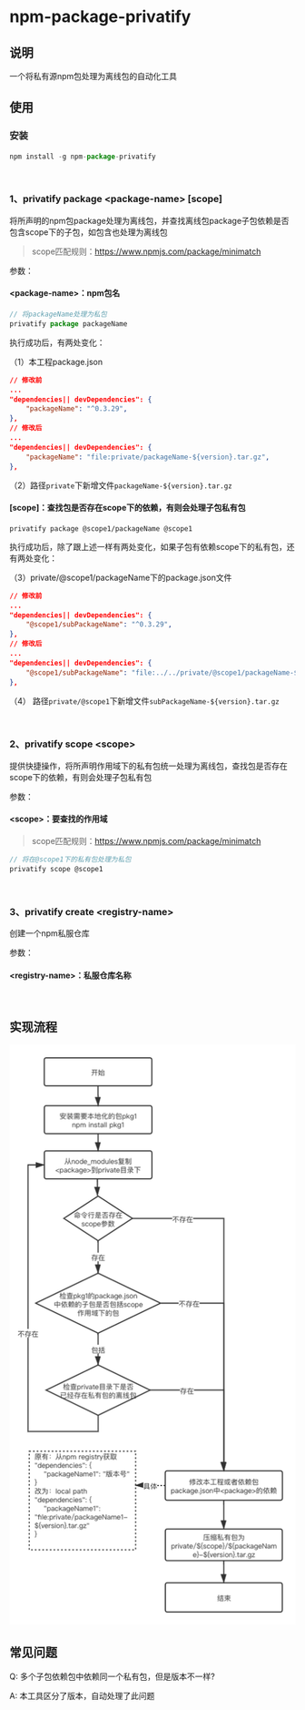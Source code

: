 # npm-package-privatify
## 说明
一个将私有源npm包处理为离线包的自动化工具
<br>

## 使用
### 安装
```js
npm install -g npm-package-privatify
```
<br>

### 1、privatify package \<package-name\> [scope]

将所声明的npm包package处理为离线包，并查找离线包package子包依赖是否包含scope下的子包，如包含也处理为离线包

> scope匹配规则：https://www.npmjs.com/package/minimatch

参数：
#### \<package-name\>：npm包名

```js
// 将packageName处理为私包
privatify package packageName
```
执行成功后，有两处变化：

（1）本工程package.json
```json
// 修改前
...
"dependencies|| devDependencies": {
    "packageName": "^0.3.29",
},
// 修改后
...
"dependencies|| devDependencies": {
    "packageName": "file:private/packageName-${version}.tar.gz",
},
```
（2）路径`private`下新增文件`packageName-${version}.tar.gz`

####  [scope]：查找包是否存在scope下的依赖，有则会处理子包私有包
```
privatify package @scope1/packageName @scope1
```
执行成功后，除了跟上述一样有两处变化，如果子包有依赖scope下的私有包，还有两处变化：

（3）private/@scope1/packageName下的package.json文件
```json
// 修改前
...
"dependencies|| devDependencies": {
    "@scope1/subPackageName": "^0.3.29",
},
// 修改后
...
"dependencies|| devDependencies": {
    "@scope1/subPackageName": "file:../../private/@scope1/packageName-${version}.tar.gz",
},
```
（4） 路径`private/@scope1`下新增文件`subPackageName-${version}.tar.gz`

<br>

### 2、privatify scope \<scope\>

提供快捷操作，将所声明作用域下的私有包统一处理为离线包，查找包是否存在scope下的依赖，有则会处理子包私有包

参数：
#### \<scope\>：要查找的作用域

> scope匹配规则：https://www.npmjs.com/package/minimatch

```js
// 将在@scope1下的私有包处理为私包
privatify scope @scope1
```

<br>

### 3、privatify create \<registry-name\>

创建一个npm私服仓库

参数：
#### \<registry-name\>：私服仓库名称

<br>

## 实现流程
![example](./flow.png)


## 常见问题
Q: 多个子包依赖包中依赖同一个私有包，但是版本不一样?

A: 本工具区分了版本，自动处理了此问题
